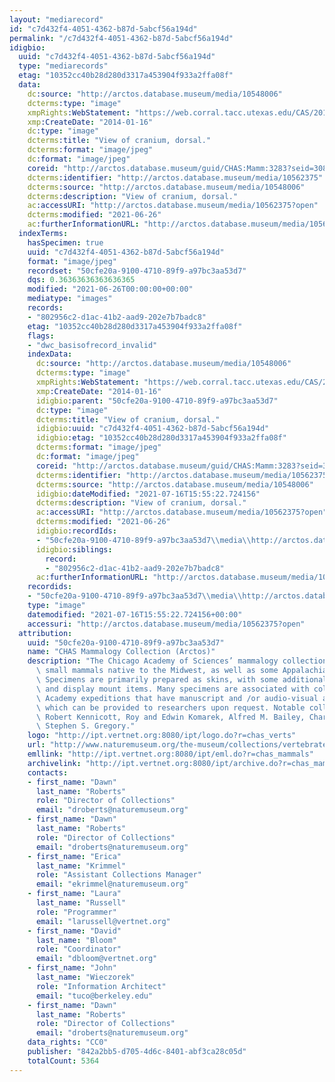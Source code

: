 ```yaml
---
layout: "mediarecord"
id: "c7d432f4-4051-4362-b87d-5abcf56a194d"
permalink: "/c7d432f4-4051-4362-b87d-5abcf56a194d"
idigbio:
  uuid: "c7d432f4-4051-4362-b87d-5abcf56a194d"
  type: "mediarecords"
  etag: "10352cc40b28d280d3317a453904f933a2ffa08f"
  data:
    dc:source: "http://arctos.database.museum/media/10548006"
    dcterms:type: "image"
    xmpRights:WebStatement: "https://web.corral.tacc.utexas.edu/CAS/20161217-02/jpg/chas_mamm_3283.5.jpg"
    xmp:CreateDate: "2014-01-16"
    dc:type: "image"
    dcterms:title: "View of cranium, dorsal."
    dcterms:format: "image/jpeg"
    dc:format: "image/jpeg"
    coreid: "http://arctos.database.museum/guid/CHAS:Mamm:3283?seid=3088367"
    dcterms:identifier: "http://arctos.database.museum/media/10562375"
    dcterms:source: "http://arctos.database.museum/media/10548006"
    dcterms:description: "View of cranium, dorsal."
    ac:accessURI: "http://arctos.database.museum/media/10562375?open"
    dcterms:modified: "2021-06-26"
    ac:furtherInformationURL: "http://arctos.database.museum/media/10562375"
  indexTerms:
    hasSpecimen: true
    uuid: "c7d432f4-4051-4362-b87d-5abcf56a194d"
    format: "image/jpeg"
    recordset: "50cfe20a-9100-4710-89f9-a97bc3aa53d7"
    dqs: 0.36363636363636365
    modified: "2021-06-26T00:00:00+00:00"
    mediatype: "images"
    records:
    - "802956c2-d1ac-41b2-aad9-202e7b7badc8"
    etag: "10352cc40b28d280d3317a453904f933a2ffa08f"
    flags:
    - "dwc_basisofrecord_invalid"
    indexData:
      dc:source: "http://arctos.database.museum/media/10548006"
      dcterms:type: "image"
      xmpRights:WebStatement: "https://web.corral.tacc.utexas.edu/CAS/20161217-02/jpg/chas_mamm_3283.5.jpg"
      xmp:CreateDate: "2014-01-16"
      idigbio:parent: "50cfe20a-9100-4710-89f9-a97bc3aa53d7"
      dc:type: "image"
      dcterms:title: "View of cranium, dorsal."
      idigbio:uuid: "c7d432f4-4051-4362-b87d-5abcf56a194d"
      idigbio:etag: "10352cc40b28d280d3317a453904f933a2ffa08f"
      dcterms:format: "image/jpeg"
      dc:format: "image/jpeg"
      coreid: "http://arctos.database.museum/guid/CHAS:Mamm:3283?seid=3088367"
      dcterms:identifier: "http://arctos.database.museum/media/10562375"
      dcterms:source: "http://arctos.database.museum/media/10548006"
      idigbio:dateModified: "2021-07-16T15:55:22.724156"
      dcterms:description: "View of cranium, dorsal."
      ac:accessURI: "http://arctos.database.museum/media/10562375?open"
      dcterms:modified: "2021-06-26"
      idigbio:recordIds:
      - "50cfe20a-9100-4710-89f9-a97bc3aa53d7\\media\\http://arctos.database.museum/media/10562375"
      idigbio:siblings:
        record:
        - "802956c2-d1ac-41b2-aad9-202e7b7badc8"
      ac:furtherInformationURL: "http://arctos.database.museum/media/10562375"
    recordids:
    - "50cfe20a-9100-4710-89f9-a97bc3aa53d7\\media\\http://arctos.database.museum/media/10562375"
    type: "image"
    datemodified: "2021-07-16T15:55:22.724156+00:00"
    accessuri: "http://arctos.database.museum/media/10562375?open"
  attribution:
    uuid: "50cfe20a-9100-4710-89f9-a97bc3aa53d7"
    name: "CHAS Mammalogy Collection (Arctos)"
    description: "The Chicago Academy of Sciences’ mammalogy collection contains mostly\
      \ small mammals native to the Midwest, as well as some Appalachian species.\
      \ Specimens are primarily prepared as skins, with some additional osteological\
      \ and display mount items. Many specimens are associated with collectors or\
      \ Academy expeditions that have manuscript and /or audio-visual archival material,\
      \ which can be provided to researchers upon request. Notable collectors include\
      \ Robert Kennicott, Roy and Edwin Komarek, Alfred M. Bailey, Charles D. Brower,\
      \ Stephen S. Gregory."
    logo: "http://ipt.vertnet.org:8080/ipt/logo.do?r=chas_verts"
    url: "http://www.naturemuseum.org/the-museum/collections/vertebrates"
    emllink: "http://ipt.vertnet.org:8080/ipt/eml.do?r=chas_mammals"
    archivelink: "http://ipt.vertnet.org:8080/ipt/archive.do?r=chas_mammals"
    contacts:
    - first_name: "Dawn"
      last_name: "Roberts"
      role: "Director of Collections"
      email: "droberts@naturemuseum.org"
    - first_name: "Dawn"
      last_name: "Roberts"
      role: "Director of Collections"
      email: "droberts@naturemuseum.org"
    - first_name: "Erica"
      last_name: "Krimmel"
      role: "Assistant Collections Manager"
      email: "ekrimmel@naturemuseum.org"
    - first_name: "Laura"
      last_name: "Russell"
      role: "Programmer"
      email: "larussell@vertnet.org"
    - first_name: "David"
      last_name: "Bloom"
      role: "Coordinator"
      email: "dbloom@vertnet.org"
    - first_name: "John"
      last_name: "Wieczorek"
      role: "Information Architect"
      email: "tuco@berkeley.edu"
    - first_name: "Dawn"
      last_name: "Roberts"
      role: "Director of Collections"
      email: "droberts@naturemuseum.org"
    data_rights: "CC0"
    publisher: "842a2bb5-d705-4d6c-8401-abf3ca28c05d"
    totalCount: 5364
---
```

